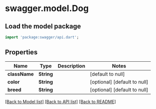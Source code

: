 # swagger.model.Dog

## Load the model package
```dart
import 'package:swagger/api.dart';
```

## Properties
Name | Type | Description | Notes
------------ | ------------- | ------------- | -------------
**className** | **String** |  | [default to null]
**color** | **String** |  | [optional] [default to null]
**breed** | **String** |  | [optional] [default to null]

[[Back to Model list]](../README.md#documentation-for-models) [[Back to API list]](../README.md#documentation-for-api-endpoints) [[Back to README]](../README.md)


